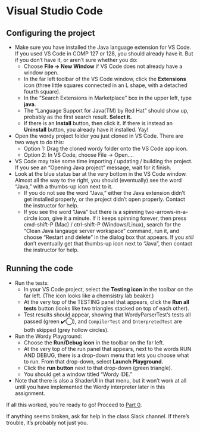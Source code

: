# Visual Studio Code

## Configuring the project

- Make sure you have installed the Java language extension for VS Code. If you used VS Code in COMP 127 or 128, you should already have it. But if you don’t have it, or aren’t sure whether you do:
  - Choose **File → New Window** if VS Code does not already have a window open.
  - In the far left toolbar of the VS Code window, click the **Extensions** icon (three little squares connected in an L shape, with a detached fourth square).
  - In the “Search Extensions in Marketplace” box in the upper left, type **java**.
  - The “Language Support for Java(TM) by Red Hat” should show up, probably as the first search result. **Select it.**
  - If there is an **Install** button, then click it. If there is instead an **Uninstall** button, you already have it installed. Yay!
- Open the wordy project folder you just cloned in VS Code. There are two ways to do this:
  - Option 1: Drag the cloned wordy folder onto the VS Code app icon.
  - Option 2: In VS Code, choose File → Open….
- VS Code may take some time importing / updating / building the project. If you see an “Opening Java project” message, wait for it finish.
- Look at the blue status bar at the very bottom in the VS Code window. Almost all the way to the right, you should (eventually) see the word “Java,” with a thumbs-up icon next to it.
  - If you do not see the word “Java,” either the Java extension didn’t get installed properly, or the project didn’t open properly. Contact the instructor for help.
  - If you see the word “Java” but there is a spinning two-arrows-in-a-circle icon, give it a minute. If it keeps spinning forever, then press cmd-shift-P (Mac) / ctrl-shift-P (Windows/Linux), search for the “Clean Java langauge server workspace” command, run it, and choose “Restart and delete” in the dialog box that appears. If you _still_ don’t eventually get that thumbs-up icon next to “Java”, then contact the instructor for help.

## Running the code

- Run the tests:
  - In your VS Code project, select the **Testing icon** in the toolbar on the far left. (The icon looks like a chemsistry lab beaker.)
  - At the very top of the TESTING panel that appears, click the **Run all tests** button (looks like two triangles stacked on top of each other).
  - Test results should appear, showing that WordyParserTest’s tests all passed (green ✔️⃝), and `CompilerTest` and `InterpretedTest` are both skipped (grey hollow circles).
- Run the Wordy Playground:
  - Choose the **Run/Debug icon** in the toolbar on the far left.
  - At the very top of the run panel that appears, next to the words RUN AND DEBUG, there is a drop-down menu that lets you choose what to run. From that drop-down, select **Launch Playground**.
  - Click the **run button** next to that drop-down (green triangle).
  - You should get a window titled “Wordy IDE.”
- Note that there is also a ShaderUI in that menu, but it won’t work at all until you have implemented the Wordy interpreter later in this assignment.

If all this worked, you're ready to go! Proceed to [Part 0](0-starting-point.md).

If anything seems broken, ask for help in the class Slack channel. If there’s trouble, it’s probably not just you.
